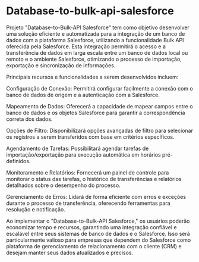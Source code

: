# Database-to-bulk-api-salesforce

 Projeto "Database-to-Bulk-API Salesforce" tem como objetivo desenvolver uma solução eficiente e automatizada para a integração de um banco de dados com a plataforma Salesforce, utilizando a funcionalidade Bulk API oferecida pela Salesforce. Esta integração permitirá o acesso e a transferência de dados em larga escala entre um banco de dados local ou remoto e o ambiente Salesforce, otimizando o processo de importação, exportação e sincronização de informações.

Principais recursos e funcionalidades a serem desenvolvidos incluem:

Configuração de Conexão: Permitirá configurar facilmente a conexão com o banco de dados de origem e a autenticação com a Salesforce.

Mapeamento de Dados: Oferecerá a capacidade de mapear campos entre o banco de dados e os objetos Salesforce para garantir a correspondência correta dos dados.

Opções de Filtro: Disponibilizará opções avançadas de filtro para selecionar os registros a serem transferidos com base em critérios específicos.

Agendamento de Tarefas: Possibilitará agendar tarefas de importação/exportação para execução automática em horários pré-definidos.

Monitoramento e Relatórios: Fornecerá um painel de controle para monitorar o status das tarefas, o histórico de transferências e relatórios detalhados sobre o desempenho do processo.

Gerenciamento de Erros: Lidará de forma eficiente com erros e exceções durante o processo de transferência, oferecendo ferramentas para resolução e notificação.

Ao implementar o "Database-to-Bulk-API Salesforce," os usuários poderão economizar tempo e recursos, garantindo uma integração confiável e escalável entre seus sistemas de banco de dados e o Salesforce. Isso será particularmente valioso para empresas que dependem do Salesforce como plataforma de gerenciamento de relacionamento com o cliente (CRM) e desejam manter seus dados atualizados e precisos.
